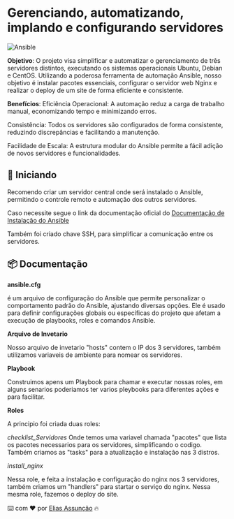 # Gerenciando, automatizando, implando e configurando servidores
![Ansible](https://www.vectorlogo.zone/logos/ansible/index.html.)

**Objetivo**:
O projeto visa simplificar e automatizar o gerenciamento de três servidores distintos, executando os sistemas operacionais Ubuntu, Debian e CentOS. Utilizando a poderosa ferramenta de automação Ansible, nosso objetivo é instalar pacotes essenciais, configurar o servidor web Nginx e realizar o deploy de um site de forma eficiente e consistente.

**Benefícios**: 
Eficiência Operacional: A automação reduz a carga de trabalho manual, economizando tempo e minimizando erros.

Consistência: Todos os servidores são configurados de forma consistente, reduzindo discrepâncias e facilitando a manutenção.

Facilidade de Escala: A estrutura modular do Ansible permite a fácil adição de novos servidores e funcionalidades.

## 📌 Iniciando

Recomendo criar um servidor central onde será instalado o Ansible, permitindo o controle remoto e automação dos outros servidores.

Caso necessite segue o link da documentação oficial do [Documentação de Instalação do Ansible](https://docs.ansible.com/ansible/latest/installation_guide/intro_installation.html#installing-ansible-on-specific-operating-systems)

Também foi criado chave SSH, para simplificar a comunicação entre os servidores.

## 📦 Documentação

**ansible.cfg**

 é um arquivo de configuração do Ansible que permite personalizar o comportamento padrão do Ansible, ajustando diversas opções. Ele é usado para definir configurações globais ou específicas do projeto que afetam a execução de playbooks, roles e comandos Ansible.

**Arquivo de Invetario**

Nosso arquivo de invetario "hosts" contem o IP dos 3 servidores, também utilizamos variaveis de ambiente para nomear os servidores.

**Playbook**

Construimos apens um Playbook para chamar e executar nossas roles, em alguns senarios poderiamos ter varios pleybooks para diferentes ações e para facilitar.

**Roles**

A principio foi criada duas roles:

*checklist_Servidores*
 Onde temos uma variavel chamada "pacotes" que lista os pacotes necessarios para os servidores, simplificando o codigo. 
 Também criamos as "tasks" para a atualização e instalação nas 3 distros.

*install_nginx*

Nessa role, e feita a instalação e configuração do nginx nos 3 servidores, também criamos um "handlers" para startar o serviço do nginx.
Nessa mesma role, fazemos o deploy do site.

⌨️ com ❤️ por [Elias Assunção](https://github.com/Hooligam) 🔥